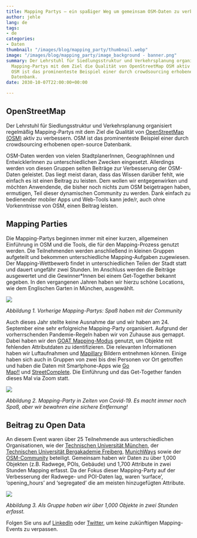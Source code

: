 ```yaml
---
title: Mapping Partys – ein spaßiger Weg um gemeinsam OSM-Daten zu verbessern
author: jehle
lang: de
tags:
- de
categories:
- Daten
thumbnail: "/images/blog/mapping_party/thumbnail.webp"
image: "/images/blog/mapping_party/image_background - banner.png"
summary: Der Lehrstuhl für Siedlungsstruktur und Verkehrsplanung organisiert regelmäßig
  Mapping-Partys mit dem Ziel die Qualität von OpenStreetMap OSM aktiv zu verbessern.
  OSM ist das prominenteste Beispiel einer durch crowdsourcing erhobenen open-source
  Datenbank.
date: 2030-10-07T22:00:00+00:00

---
```

## OpenStreetMap

Der Lehrstuhl für Siedlungsstruktur und Verkehrsplanung organisiert regelmäßig Mapping-Partys mit dem Ziel die Qualität von [OpenStreetMap (OSM)](https://www.openstreetmap.org/) aktiv zu verbessern. OSM ist das prominenteste Beispiel einer durch crowdsourcing erhobenen open-source Datenbank.

OSM-Daten werden von vielen StadtplanerInnen, GeographInnen und EntwicklerInnen zu unterschiedlichen Zwecken eingesetzt. Allerdings werden von diesen Gruppen selten Beiträge zur Verbesserung der OSM-Daten geleistet. Das liegt meist daran, dass das Wissen darüber fehlt, wie einfach es ist einen Beitrag zu leisten. Dem wollen wir entgegenwirken und möchten Anwendende, die bisher noch nichts zum OSM beigetragen haben, ermutigen, Teil dieser dynamischen Community zu werden. Dank einfach zu bedienender mobiler Apps und Web-Tools kann jede/r, auch ohne Vorkenntnisse von OSM, einen Beitrag leisten.

## Mapping Parties

Die Mapping-Partys beginnen immer mit einer kurzen, allgemeinen Einführung in OSM und die Tools, die für den Mapping-Prozess genutzt werden. Die Teilnehmenden werden anschließend in kleinen Gruppen aufgeteilt und bekommen unterschiedliche Mapping-Aufgaben zugewiesen. Der Mapping-Wettbewerb findet in unterschiedlichen Teilen der Stadt statt und dauert ungefähr zwei Stunden. Im Anschluss werden die Beiträge ausgewertet und die Gewinner*Innen bei einem Get-Together bekannt gegeben. In den vergangenen Jahren haben wir hierzu schöne Locations, wie dem Englischen Garten in München, ausgewählt.

![](/images/blog/mapping_party/previous_mapping_parties.jpg)

_Abbildung 1. Vorherige Mapping-Partys: Spaß haben mit der Community_

Auch dieses Jahr stellte keine Ausnahme dar und wir haben am 24. September eine sehr erfolgreiche Mapping-Party organisiert. Aufgrund der vorherrschenden Pandemie-Regeln haben wir von Zuhause aus gemappt. Dabei haben wir den  [GOAT Mapping-Modus](https://www.open-accessibility.org/docs/mapping_mode/) genutzt, um Objekte mit fehlenden Attributdaten zu identifizieren. Die relevanten Informationen haben wir Luftaufnahmen und [Mapillary](https://www.mapillary.com) Bildern entnehmen können. Einige haben sich auch in Gruppen von zwei bis drei Personen vor Ort getroffen und haben die Daten mit Smartphone-Apps wie [Go Map!!](https://apps.apple.com/de/app/go-map/id592990211) und [StreetComplete](https://play.google.com/store/apps/details?id=de.westnordost.streetcomplete&hl=de&gl=US). Die Einführung und das Get-Together fanden dieses Mal via Zoom statt.

![](/images/blog/mapping_party/MP_2020.png)

_Abbildung 2. Mapping-Party in Zeiten von Covid-19. Es macht immer noch Spaß, aber wir bewahren eine sichere Entfernung!_

## Beitrag zu Open Data 

An diesem Event waren über 25 Teilnehmende aus unterschiedlichen Organisationen, wie der [Technischen Universität München](https://www.tum.de/), der [Technischen Universität Bergakademie Freiberg](https://tu-freiberg.de/en/university), [MunichWays](https://www.munichways.com/) sowie der [OSM-Community](https://wiki.openstreetmap.org/wiki/Join_the_community) beteiligt. Gemeinsam haben wir Daten zu über 1,000 Objekten (z.B. Radwege, POIs, Gebäude) und 1,700 Attribute in zwei Stunden Mapping erfasst. Da der Fokus dieser Mapping-Party auf der Verbesserung der Radwege- und POI-Daten lag, waren ‘surface’, ‘opening_hours’ and ‘segregated’ die am meisten hinzugefügten Attribute.


![](/images/blog/mapping_party/improvements.png)

_Abbildung 3. Als Gruppe haben wir über 1,000 Objekte in zwei Stunden erfasst._

Folgen Sie uns auf [LinkedIn](https://www.linkedin.com/company/plan4better/) oder [Twitter](https://twitter.com/plan4better), um keine zukünftigen Mapping-Events zu verpassen.